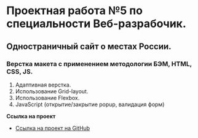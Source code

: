 # Проектная работа №5 по специальности Веб-разрабочик.

## Одностраничный сайт о местах России.

### Верстка макета с применением методологии БЭМ, HTML, CSS, JS.

1. Адаптивная верстка.
2. Использование Grid-layout.
3. Использование Flexbox.
4. JavaScript (открытие/закрытие popup, валидация форм)

**Ссылка на проект**

* [Ссылка на проект на GitHub](https://mityaii1.github.io/mesto/)

